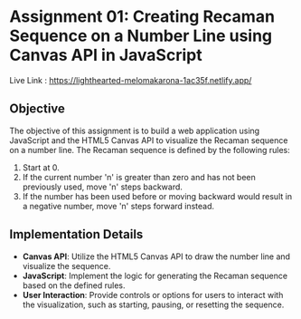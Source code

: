 # Assignment 01: Creating Recaman Sequence on a Number Line using Canvas API in JavaScript

Live Link : https://lighthearted-melomakarona-1ac35f.netlify.app/

## Objective

The objective of this assignment is to build a web application using JavaScript and the HTML5 Canvas API to visualize the Recaman sequence on a number line. The Recaman sequence is defined by the following rules:

1. Start at 0.
2. If the current number 'n' is greater than zero and has not been previously used, move 'n' steps backward.
3. If the number has been used before or moving backward would result in a negative number, move 'n' steps forward instead.

## Implementation Details

- **Canvas API**: Utilize the HTML5 Canvas API to draw the number line and visualize the sequence.
- **JavaScript**: Implement the logic for generating the Recaman sequence based on the defined rules.
- **User Interaction**: Provide controls or options for users to interact with the visualization, such as starting, pausing, or resetting the sequence.


